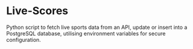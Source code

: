 # Live-Scores
Python script to fetch live sports data from an API, update or insert into a PostgreSQL database, utilising environment variables for secure configuration.
